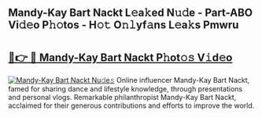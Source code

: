 ## Mandy-Kay Bart Nackt L𝚎a𝚔ed N𝚞𝚍e - Part-ABO Vi𝚍𝚎o P𝚑𝚘tos - H𝚘𝚝 O𝚗𝚕yf𝚊ns L𝚎a𝚔s Pmwru

# <h2><a href="http://kf89431.oniu.top/?m=Mandy-Kay+Bart+Nackt">🔗👉 🔴 Mandy-Kay Bart Nackt P𝚑ot𝚘𝚜 V𝚒d𝚎o</a></h2>

[![Mandy-Kay Bart Nackt Nu𝚍e𝚜](https://i.imgur.com/0qMVB7G.gif)](http://kf89431.oniu.top/?m=Mandy-Kay+Bart+Nackt)
Online influencer Mandy-Kay Bart Nackt, famed for sharing dance and lifestyle knowledge, through presentations and personal vlogs. Remarkable philanthropist Mandy-Kay Bart Nackt, acclaimed for their generous contributions and efforts to improve the world.  
